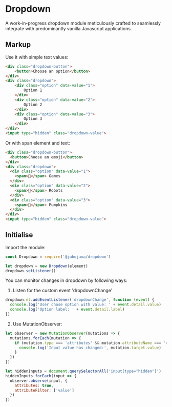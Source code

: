 # Dropdown

A work-in-progress dropdown module meticulously crafted to seamlessly integrate with predominantly vanilla Javascript applications.

## Markup

Use it with simple text values:

```HTML
<div class="dropdown-button">
    <button>Choose an option</button>
</div>
<div class="dropdown">
    <div class="option" data-value="1">
        Option 1
    </div>
    <div class="option" data-value="2">
        Option 2
    </div>
    <div class="option" data-value="3">
        Option 3
    </div>
</div>
<input type="hidden" class="dropdown-value">
```

Or with span element and text:

```HTML
<div class="dropdown-button">
  <button>Choose an emoji</button>
</div>
<div class="dropdown">
  <div class="option" data-value="1">
    <span>👾</span> Games
  </div>
  <div class="option" data-value="2">
    <span>🤖</span> Robots
  </div>
  <div class="option" data-value="3">
    <span>🎃</span> Pumpkins
  </div>
</div>
<input type="hidden" class="dropdown-value">
```

## Initialise

Import the module:

```javascript
const Dropdown = require('@juhojama/dropdown')
```

```javascript
let dropdown = new Dropdown(element)
dropdown.setListener()
```

You can monitor changes in dropdown by following ways:

1.  Listen for the custom event 'dropdownChange'

```javascript
dropdown.el.addEventListener('dropdownChange', function (event) {
  console.log('User chose option with value: ' + event.detail.value)
  console.log('Option label: ' + event.detail.label)
})
```

2.  Use MutationObserver:

```javascript
let observer = new MutationObserver(mutations => {
  mutations.forEach(mutation => {
    if (mutation.type === 'attributes' && mutation.attributeName === 'value') {
      console.log('Input value has changed:', mutation.target.value)
    }
  })
})

let hiddenInputs = document.querySelectorAll('input[type="hidden"]')
hiddenInputs.forEach(input => {
  observer.observe(input, {
    attributes: true,
    attributeFilter: ['value']
  })
})
```
